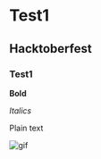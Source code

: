 # Test1
## Hacktoberfest
### Test1

**Bold**

_Italics_

Plain text


![gif](https://user-images.githubusercontent.com/87913587/197345820-564f1a24-e56a-421a-a626-718eea46f13f.gif)
